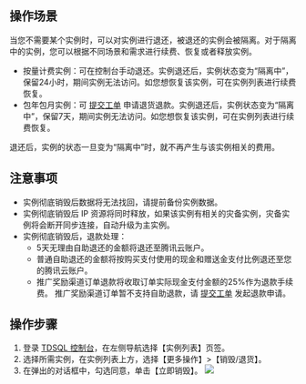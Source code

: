 ## 操作场景
当您不需要某个实例时，可以对实例进行退还，被退还的实例会被隔离。对于隔离中的实例，您可以根据不同场景和需求进行续费、恢复或者释放实例。
- 按量计费实例：可在控制台手动退还。实例退还后，实例状态变为“隔离中”，保留24小时，期间实例无法访问。如您想恢复该实例，可在实例列表进行续费恢复。
- 包年包月实例：可 [提交工单](https://console.cloud.tencent.com/workorder/category?level1_id=10&level2_id=101&source=0&data_title=%E5%88%86%E5%B8%83%E5%BC%8F%E6%95%B0%E6%8D%AE%E5%BA%93TDSQL&step=1) 申请退货退款。实例退还后，实例状态变为“隔离中”，保留7天，期间实例无法访问。如您想恢复该实例，可在实例列表进行续费恢复。

退还后，实例的状态一旦变为“隔离中”时，就不再产生与该实例相关的费用。

## 注意事项
- 实例彻底销毁后数据将无法找回，请提前备份实例数据。
- 实例彻底销毁后 IP 资源将同时释放，如果该实例有相关的灾备实例，灾备实例将会断开同步连接，自动升级为主实例。
- 实例彻底销毁后，退款处理：
  - 5天无理由自助退还的金额将退还至腾讯云账户。
  - 普通自助退还的金额将按购买支付使用的现金和赠送金支付比例退还至您的腾讯云账户。
  - 推广奖励渠道订单退款将收取订单实际现金支付金额的25%作为退款手续费。 推广奖励渠道订单暂不支持自助退款，请 [提交工单](https://console.cloud.tencent.com/workorder/category) 发起退款申请。


## 操作步骤
1. 登录 [TDSQL 控制台](https://console.cloud.tencent.com/dcdb)，在左侧导航选择【实例列表】页签。
2. 选择所需实例，在实例列表上方，选择【更多操作】>【销毁/退货】。
3. 在弹出的对话框中，勾选同意，单击【立即销毁】。
![](https://main.qcloudimg.com/raw/f25995952f2fdc26f2919ccd902e34b2.png)

